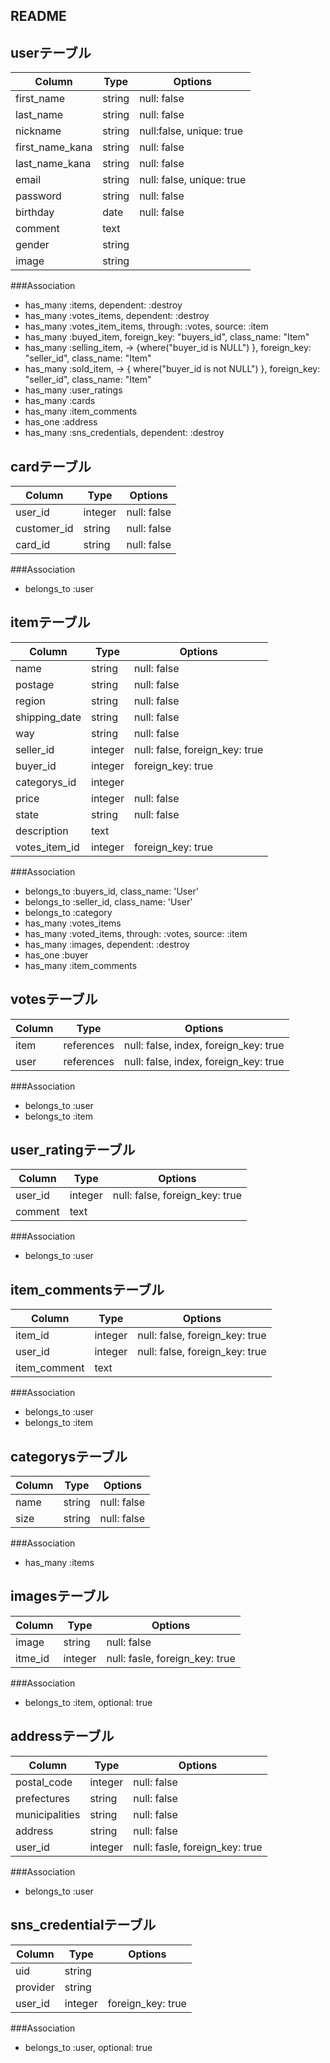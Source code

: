 ## README


## userテーブル
|Column|Type|Options|
|------|----|-------|
|first_name|string|null: false|
|last_name|string|null: false|
|nickname|string|null:false, unique: true|
|first_name_kana|string|null: false|
|last_name_kana|string|null: false|
|email|string|null: false, unique: true|
|password|string|null: false|
|birthday|date|null: false|
|comment|text|
|gender|string|
|image|string|

###Association
- has_many :items, dependent: :destroy
- has_many :votes_items, dependent: :destroy
- has_many :votes_item_items, through: :votes, source: :item
- has_many :buyed_item, foreign_key: "buyers_id", class_name: "Item"
- has_many :selling_item, -> {where("buyer_id is NULL") }, foreign_key: "seller_id", class_name: "Item"
- has_many :sold_item, -> { where("buyer_id is not NULL") }, foreign_key: "seller_id", class_name: "Item"
- has_many :user_ratings
- has_many :cards
- has_many :item_comments
- has_one :address
- has_many :sns_credentials, dependent: :destroy

## cardテーブル
|Column|Type|Options|
|------|----|-------|
|user_id|integer|null: false|
|customer_id|string|null: false|
|card_id|string|null: false|

###Association
- belongs_to :user

## itemテーブル
|Column|Type|Options|
|------|----|-------|
|name|string|null: false|
|postage|string|null: false|
|region|string|null: false|
|shipping_date|string|null: false|
|way|string|null: false|
|seller_id|integer|null: false, foreign_key: true|
|buyer_id|integer|foreign_key: true|
|categorys_id|integer|
|price|integer|null: false|   
|state|string|null: false|
|description|text|
|votes_item_id|integer|foreign_key: true|


###Association
- belongs_to :buyers_id, class_name: 'User'
- belongs_to :seller_id, class_name: 'User'
- belongs_to :category
- has_many :votes_items
- has_many :voted_items, through: :votes, source: :item
- has_many :images, dependent: :destroy
- has_one :buyer
- has_many :item_comments

## votesテーブル
|Column|Type|Options|
|------|----|-------|
|item|references|null: false, index, foreign_key: true|
|user|references|null: false, index, foreign_key: true|

###Association
- belongs_to :user
- belongs_to :item

## user_ratingテーブル
|Column|Type|Options|
|------|----|-------|
|user_id|integer|null: false, foreign_key: true|
|comment|text|

###Association
- belongs_to :user

## item_commentsテーブル
|Column|Type|Options|
|------|----|-------|
|item_id|integer|null: false,  foreign_key: true|
|user_id|integer|null: false,  foreign_key: true|
|item_comment|text|
###Association
- belongs_to :user
- belongs_to :item

## categorysテーブル
|Column|Type|Options|
|------|----|-------|
|name|string|null: false|
|size|string|null: false|

###Association
- has_many :items

## imagesテーブル
|Column|Type|Options|
|------|----|-------|
|image|string|null: false|
|itme_id|integer|null: fasle, foreign_key: true|

###Association
- belongs_to :item, optional: true

## addressテーブル
|Column|Type|Options|
|------|----|-------|
|postal_code|integer|null: false|
|prefectures|string|null: false|
|municipalities|string|null: false|
|address|string|null: false|
|user_id|integer|null: fasle, foreign_key: true|

###Association
- belongs_to :user

## sns_credentialテーブル
|Column|Type|Options|
|------|----|-------|
uid|string|
provider|string|
user_id|integer|foreign_key: true|

###Association
- belongs_to :user, optional: true
